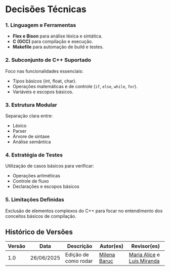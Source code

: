 # Decisões Técnicas

### 1. Linguagem e Ferramentas

- **Flex e Bison** para análise léxica e sintática.
- **C (GCC)** para compilação e execução.
- **Makefile** para automação de build e testes.

### 2. Subconjunto de C++ Suportado

Foco nas funcionalidades essenciais:

- Tipos básicos (int, float, char).
- Operações matemáticas e de controle (`if`, `else`, `while`, `for`).
- Variáveis e escopos básicos.

### 3. Estrutura Modular

Separação clara entre:

- Léxico
- Parser
- Árvore de sintaxe
- Análise semântica

### 4. Estratégia de Testes

Utilização de casos básicos para verificar:

- Operações aritméticas
- Controle de fluxo
- Declarações e escopos básicos

### 5. Limitações Definidas

Exclusão de elementos complexos do C++ para focar no entendimento dos conceitos básicos de compilação.


## Histórico de Versões

| Versão |    Data    | Descrição                       | Autor(es)                                 | Revisor(es)                                         |
|--------|:----------:|---------------------------------|-------------------------------------------|-----------------------------------------------------|
| 1.0    | 26/06/2025 | Edição de como rodar | [Milena Baruc](https://github.com/MilenaBaruc) | [Maria Alice](https://github.com/Maliz30) e [Luis Miranda](https://github.com/LuisMiranda10) |
